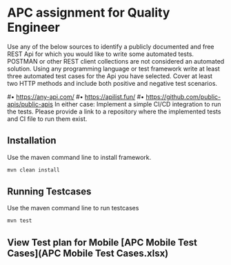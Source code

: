 # APC assignment for Quality Engineer
Use any of the below sources to identify a publicly documented and free REST Api for which you
would like to write some automated tests. POSTMAN or other REST client collections are not
considered an automated solution.
Using any programming language or test framework write at least three automated test cases for
the Api you have selected. Cover at least two HTTP methods and include both positive and negative
test scenarios.

#• https://any-api.com/
#• https://apilist.fun/
#• https://github.com/public-apis/public-apis
In either case:
Implement a simple CI/CD integration to run the tests.
Please provide a link to a repository where the implemented tests and CI file to run them exist.

## Installation

Use the maven command line to install framework.

```bash
mvn clean install
```

## Running Testcases

Use the maven command line to run testcases

```bash
mvn test
```

## View Test plan for Mobile [APC Mobile Test Cases](APC Mobile Test Cases.xlsx)